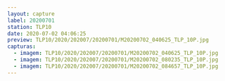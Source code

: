 ```yaml
---
layout: capture
label: 20200701
station: TLP10
date: 2020-07-02 04:06:25
preview: TLP10/2020/202007/20200701/M20200702_040625_TLP_10P.jpg
capturas:
  - imagem: TLP10/2020/202007/20200701/M20200702_040625_TLP_10P.jpg
  - imagem: TLP10/2020/202007/20200701/M20200702_080235_TLP_10P.jpg
  - imagem: TLP10/2020/202007/20200701/M20200702_084657_TLP_10P.jpg
---
```


